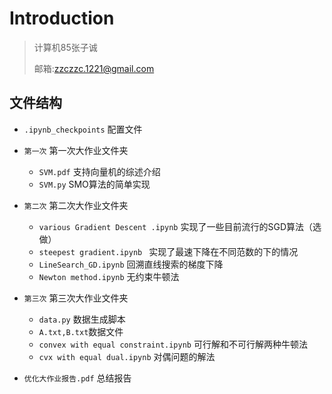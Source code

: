 # Introduction

> 计算机85张子诚
>
> 邮箱:zzczzc.1221@gmail.com

## 文件结构

* `.ipynb_checkpoints` 配置文件
* `第一次` 第一次大作业文件夹
  * `SVM.pdf` 支持向量机的综述介绍
  * `SVM.py` SMO算法的简单实现
* `第二次` 第二次大作业文件夹
  * `various Gradient Descent .ipynb` 实现了一些目前流行的SGD算法（选做）
  * `steepest gradient.ipynb ` 实现了最速下降在不同范数的下的情况
  * `LineSearch_GD.ipynb` 回溯直线搜索的梯度下降
  * `Newton method.ipynb` 无约束牛顿法
* `第三次` 第三次大作业文件夹
  * `data.py`  数据生成脚本
  * `A.txt,B.txt`数据文件
  *  `convex with equal constraint.ipynb`  可行解和不可行解两种牛顿法
  * `cvx with equal dual.ipynb` 对偶问题的解法

* `优化大作业报告.pdf` 总结报告
